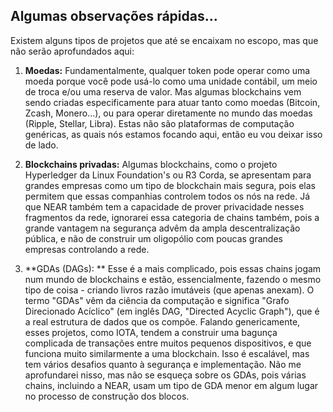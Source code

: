 ## Algumas observações rápidas…

Existem alguns tipos de projetos que até se encaixam no escopo, mas que não serão aprofundados aqui:

1. **Moedas:** Fundamentalmente, qualquer token pode operar como uma moeda porque você pode usá-lo como uma unidade contábil, um meio de troca e/ou uma reserva de valor. Mas algumas blockchains vem sendo criadas especificamente para atuar tanto como moedas (Bitcoin, Zcash, Monero...), ou para operar diretamente no mundo das moedas (Ripple, Stellar, Libra). Estas não são plataformas de computação genéricas, as quais nós estamos focando aqui, então eu vou deixar isso de lado.

2. **Blockchains privadas:** Algumas blockchains, como o projeto Hyperledger da Linux Foundation's ou R3 Corda, se apresentam para grandes empresas como um tipo de blockchain mais segura, pois elas permitem que essas companhias controlem todos os nós na rede. Já que NEAR também tem a capacidade de prover privacidade nesses fragmentos da rede, ignorarei essa categoria de chains também, pois a grande vantagem na segurança advêm da ampla descentralização pública, e não de construir um oligopólio com poucas grandes empresas controlando a rede.

3. **GDAs (DAGs): ** Esse é a mais complicado, pois essas chains jogam num mundo de blockchains e estão, essencialmente, fazendo o mesmo tipo de coisa - criando livros razão imutáveis (que apenas anexam). O termo "GDAs" vêm da ciência da computação e significa "Grafo Direcionado Acíclico" (em inglês DAG, "Directed Acyclic Graph"), que é a real estrutura de dados que os compõe. Falando genericamente, esses projetos, como IOTA, tendem a construir uma bagunça complicada de transações entre muitos pequenos dispositivos, e que funciona muito similarmente a uma blockchain. Isso é escalável, mas tem vários desafios quanto à segurança e implementação. Não me aprofundarei nisso, mas não se esqueça sobre os GDAs, pois várias chains, incluindo a NEAR, usam um tipo de GDA menor em algum lugar no processo de construção dos blocos.
